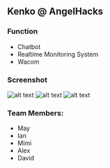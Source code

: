 ## Kenko @ AngelHacks 

### Function
- Chatbot
- Realtime Monitoring System
- Wacom

### Screenshot
![alt text](https://raw.githubusercontent.com/ywchiu/angelhacks/master/kenko1.png "Dashboard")
![alt text](https://raw.githubusercontent.com/ywchiu/angelhacks/master/kenko2.png "Wacom")
![alt text](https://raw.githubusercontent.com/ywchiu/angelhacks/master/kenko3.png "Chatbot")


### Team Members:
- May
- Ian
- Mimi
- Alex
- David
